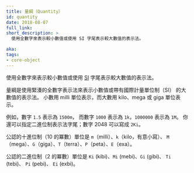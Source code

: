```yaml
---
title: 量綱（Quantity）
id: quantity
date: 2018-08-07
full_link:
short_description: >
  使用全數字來表示較小數值或使用 SI 字尾表示較大數值的表示法。

aka: 
tags:
- core-object
---
```


<!--
title: Quantity
id: quantity
date: 2018-08-07
full_link:
short_description: >
  A whole-number representation of small or large numbers using [SI](https://en.wikipedia.org/wiki/International_System_of_Units) suffixes.

aka: 
tags:
- core-object
-->

<!--
A whole-number representation of small or large numbers using SI suffixes.
-->
使用全數字來表示較小數值或使用 [SI](https://zh.wikipedia.org/wiki/International_System_of_Units) 字尾表示較大數值的表示法。

<!--more-->

<!--
Quantities are representations of small or large numbers using a compact,
whole-number notation with SI suffixes.  Fractional numbers are represented
using milli units, while large numbers can be represented using kilo,
mega, or giga units.

For instance, the number `1.5` is represented as `1500m`, while the number `1000`
can be represented as `1k`, and `1000000` as `1M`. You can also specify
binary-notation suffixes; the number 2048 can be written as `2Ki`.

The accepted decimal (power-of-10) units are `m` (milli), `k` (kilo,
intentionally lowercase), `M` (mega), `G` (giga), `T` (terra), `P` (peta),
`E` (exa).

The accepted binary (power-of-2) units are `Ki` (kibi), `Mi` (mebi), `Gi` (gibi),
`Ti` (tebi), `Pi` (pebi), `Ei` (exbi).
-->
量綱是使用緊湊的全數字表示法來表示小數值或帶有國際計量單位制（SI）
的大數值的表示法。
小數用 milli 單位表示，而大數用 kilo、mega 或 giga 單位表示。

例如，數字 `1.5` 表示為 `1500m`，
而數字 `1000` 表示為 `1k`，`1000000` 表示為 `1M`。 
你還可以指定二進位制表示法字尾；數字 2048 可以寫成 `2Ki`。

公認的十進位制（10 的冪數）單位是 `m`（milli）、`k`（kilo，有意小寫）、
`M`（mega）、`G`（giga）、`T`（terra）、`P`（peta）、`E`（exa）。

公認的二進位制（2 的冪數）單位是 `Ki` (kibi)、`Mi` (mebi)、`Gi` (gibi)、
`Ti` (tebi)、 `Pi` (pebi)、 `Ei` (exbi)。

